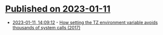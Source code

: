 # [Published on 2023-01-11](index.md)

* [2023-01-11, 14:09:12](https://lobste.rs/s/7x9aby/how_setting_tz_environment_variable) - [How setting the TZ environment variable avoids thousands of system calls (2017)](https://blog.packagecloud.io/set-environment-variable-save-thousands-of-system-calls/)
